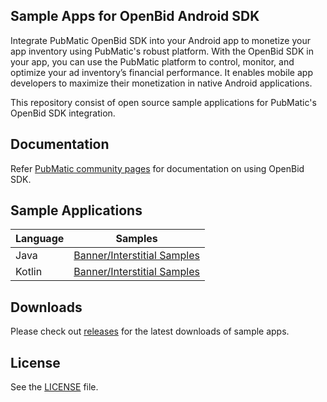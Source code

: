 ## Sample Apps for OpenBid Android SDK

Integrate PubMatic OpenBid SDK into your Android app to monetize your app inventory using PubMatic's robust platform. With the OpenBid SDK in your app, you can use the PubMatic platform to control, monitor, and optimize your ad inventory’s financial performance. It enables mobile app developers to maximize their monetization in native Android applications.

This repository consist of open source sample applications for PubMatic's OpenBid SDK integration.

## Documentation

Refer [PubMatic community pages](https://community.pubmatic.com/display/AS/About+Android+OpenBid+SDK)
for documentation on using OpenBid SDK.

## Sample Applications

| Language | Samples |
| ------------- | ------------- |
|   Java    | [Banner/Interstitial Samples](https://github.com/PubMatic/android-sdk-samples) |
|   Kotlin    | [Banner/Interstitial Samples](https://github.com/PubMatic/android-sdk-samples) |


## Downloads

Please check out [releases](https://github.com/PubMatic/android-sdk-samples)
for the latest downloads of sample apps.

## License

See the [LICENSE](https://github.com/PubMatic/android-sdk-samples/blob/master/LICENSE) file.